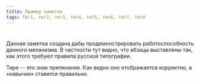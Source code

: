 ```yaml
---
title: Пример заметки
tags: Тег1, тег2, тег3, тег4, тег5, тег6, тег7, тег8
---
```

#

Данная заметка создана дабы продемонстрировать работоспособность данного
механизма. В частности тут видно, что абзацы выставлены так, как этого требуют
правила русской типографии.

Тире -- это знак препинания. Как видно оно отображается корректно, а «кавычки»
ставятся правильно.
